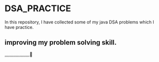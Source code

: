 # DSA_PRACTICE
In this repository, I have collected some of my java DSA problems which I have practice.
## improving my problem solving skill.
,,,,,,,,,,,,,,,,,,,,🙂
